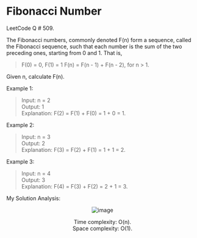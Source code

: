# Fibonacci Number

LeetCode Q # 509.

The Fibonacci numbers, commonly denoted F(n) form a sequence, called the Fibonacci sequence, such that each number is the sum of the two preceding ones, starting from 0 and 1. That is,

>F(0) = 0, F(1) = 1
>F(n) = F(n - 1) + F(n - 2), for n > 1.

Given n, calculate F(n).

Example 1:

>Input: n = 2</br>
>Output: 1</br>
>Explanation: F(2) = F(1) + F(0) = 1 + 0 = 1.</br>

Example 2:

>Input: n = 3</br>
>Output: 2</br>
>Explanation: F(3) = F(2) + F(1) = 1 + 1 = 2.</br>

Example 3:

>Input: n = 4</br>
>Output: 3</br>
>Explanation: F(4) = F(3) + F(2) = 2 + 1 = 3.</br>

My Solution Analysis:

<div align = "center">

  ![image](https://github.com/xo-azeem/Fibonacci-Number-LeetCode/assets/171427226/b50dd5e8-118d-4f76-a793-25cc6ddad017)

  Time complexity: O(n).</br>Space complexity: O(1).
</div>
